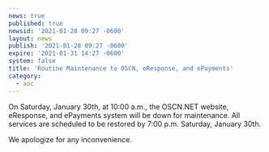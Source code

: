 ```yaml
---
news: true
published: true
newsid: '2021-01-28 09:27 -0600'
layout: news
publish: '2021-01-28 09:27 -0600'
expire: '2021-01-31 14:27 -0600'
system: false
title: 'Routine Maintenance to OSCN, eResponse, and ePayments'
category:
  - aoc
---
```

On Saturday, January 30th, at 10:00 a.m., the OSCN.NET website, eResponse, and ePayments system will be down for maintenance. All services are scheduled to be restored by 7:00 p.m. Saturday, January 30th.  

We apologize for any inconvenience.

